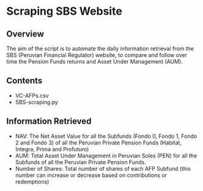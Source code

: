 # Scraping SBS Website

## Overview

The aim of the script is to automate the daily information retrieval from the SBS (Peruvian Financial Regulator) website, to compare and follow over time the Pension Funds returns and Asset Under Management (AUM).

## Contents
* VC-AFPs.csv
* SBS-scraping.py

## Information Retrieved
* NAV: The Net Asset Value for all the Subfunds (Fondo 0, Fondo 1, Fondo 2 and Fondo 3) of all the Peruvian Private Pension Funds (Habitat, Integra, Prima and Profuturo)
* AUM: Total Asset Under Management in Peruvian Soles (PEN) for all the Subfunds of all the Peruvian Private Pension Funds.
* Number of Shares: Total number of shares of each AFP Subfund (this number can increase or decrease based on contributions or redemptions) 

